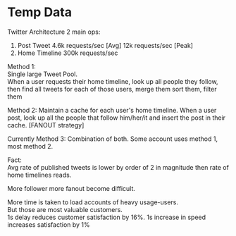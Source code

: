 # Temp Data 
Twitter Architecture
2 main ops:
1. Post Tweet
    4.6k requests/sec [Avg]
    12k requests/sec  [Peak]
2. Home Timeline 
    300k requests/sec 

Method 1:  
Single large Tweet Pool.  
When a user requests their home timeline, look up all people they follow, then find all tweets for each of those users, merge them sort them, filter them

Method 2: 
Maintain a cache for each user's home timeline. When a user post, look up all the people that follow him/her/it and insert the post in their cache. [FANOUT strategy]

Currently Method 3: 
Combination of both. Some account  uses method 1, most method 2.

Fact:  
Avg rate of published tweets is lower by order of 2 in magnitude then rate of home timelines reads.

More follower more fanout become difficult.











More time is taken to load accounts of heavy usage-users.  
But those are most valuable customers.  
1s delay reduces customer satisfaction by 16%.
1s increase in speed increases satisfaction by 1%

    



